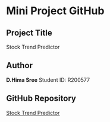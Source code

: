# Mini Project GitHub

## Project Title
Stock Trend Predictor

## Author
**D.Hima Sree**
Student ID: R200577

## GitHub Repository
[Stock Trend Predictor]()
